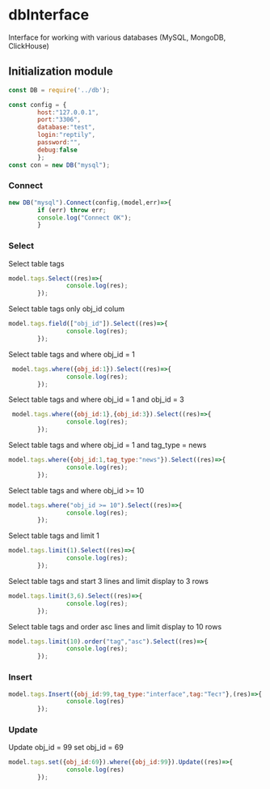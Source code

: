 # dbInterface
Interface for working with various databases (MySQL, MongoDB, ClickHouse)

## Initialization module
```js
const DB = require('../db');

const config = {
        host:"127.0.0.1",
        port:"3306",
        database:"test",
        login:"reptily",
        password:"",
        debug:false
        };
const con = new DB("mysql");
```
### Connect
```js
new DB("mysql").Connect(config,(model,err)=>{       
        if (err) throw err;
        console.log("Connect OK");
        }
```
### Select
Select table tags
```js
model.tags.Select((res)=>{
                console.log(res);
        });
```

Select table tags only obj_id colum
```js
model.tags.field(["obj_id"]).Select((res)=>{
                console.log(res);
        });
```

Select table tags and where obj_id = 1
```js
 model.tags.where({obj_id:1}).Select((res)=>{
                console.log(res);
        });
```

Select table tags and where obj_id = 1 and obj_id = 3
```js
 model.tags.where({obj_id:1},{obj_id:3}).Select((res)=>{
                console.log(res);
        });
```

Select table tags and where obj_id = 1 and tag_type = news
```js
model.tags.where({obj_id:1,tag_type:"news"}).Select((res)=>{
                console.log(res);
        });
```

Select table tags and where obj_id >= 10
```js
model.tags.where("obj_id >= 10").Select((res)=>{
                console.log(res);
        });
```

Select table tags and limit 1
```js
model.tags.limit(1).Select((res)=>{
                console.log(res);
        });
```

Select table tags and start 3 lines and limit display to 3 rows
```js
model.tags.limit(3,6).Select((res)=>{
                console.log(res);
        });
```

Select table tags and order asc lines and limit display to 10 rows
```js
model.tags.limit(10).order("tag","asc").Select((res)=>{
                console.log(res);
        });
```
### Insert
```js
model.tags.Insert({obj_id:99,tag_type:"interface",tag:"Тест"},(res)=>{
                console.log(res)
        });
```

### Update
Update obj_id = 99 set obj_id = 69
```js
model.tags.set({obj_id:69}).where({obj_id:99}).Update((res)=>{
                console.log(res)
        });
```

